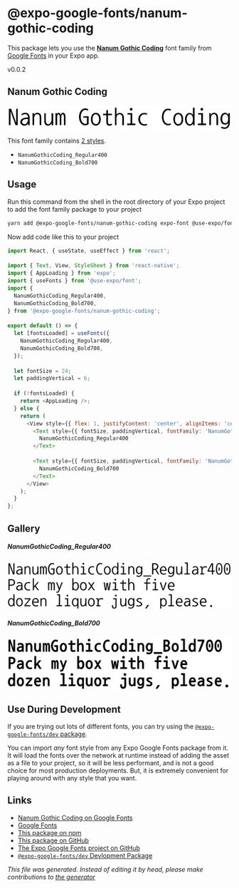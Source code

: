 # @expo-google-fonts/nanum-gothic-coding

This package lets you use the [**Nanum Gothic Coding**](https://fonts.google.com/specimen/Nanum+Gothic+Coding) font family from [Google Fonts](https://fonts.google.com/) in your Expo app.

v0.0.2

## Nanum Gothic Coding

![Nanum Gothic Coding](./font-family.png)

This font family contains [2 styles](#gallery).

- `NanumGothicCoding_Regular400`
- `NanumGothicCoding_Bold700`

## Usage

Run this command from the shell in the root directory of your Expo project to add the font family package to your project
```sh
yarn add @expo-google-fonts/nanum-gothic-coding expo-font @use-expo/font
```

Now add code like this to your project
```js
import React, { useState, useEffect } from 'react';

import { Text, View, StyleSheet } from 'react-native';
import { AppLoading } from 'expo';
import { useFonts } from '@use-expo/font';
import {
  NanumGothicCoding_Regular400,
  NanumGothicCoding_Bold700,
} from '@expo-google-fonts/nanum-gothic-coding';

export default () => {
  let [fontsLoaded] = useFonts({
    NanumGothicCoding_Regular400,
    NanumGothicCoding_Bold700,
  });

  let fontSize = 24;
  let paddingVertical = 6;

  if (!fontsLoaded) {
    return <AppLoading />;
  } else {
    return (
      <View style={{ flex: 1, justifyContent: 'center', alignItems: 'center' }}>
        <Text style={{ fontSize, paddingVertical, fontFamily: 'NanumGothicCoding_Regular400' }}>
          NanumGothicCoding_Regular400
        </Text>

        <Text style={{ fontSize, paddingVertical, fontFamily: 'NanumGothicCoding_Bold700' }}>
          NanumGothicCoding_Bold700
        </Text>
      </View>
    );
  }
};

```

## Gallery

##### NanumGothicCoding_Regular400
![NanumGothicCoding_Regular400](./87aa4e424fb41b2eb66974966afbb9b9d113444c73ddfec8d9960d1c9f15ca2a.ttf.png)

##### NanumGothicCoding_Bold700
![NanumGothicCoding_Bold700](./bfd061e7ac41bb2ac41c1b32e194b64a92ea19253afc0008d1a5e58e330434f9.ttf.png)


## Use During Development

If you are trying out lots of different fonts, you can try using the [`@expo-google-fonts/dev` package](https://www.npmjs.com/package/@expo-google-fonts/dev).

You can import *any* font style from any Expo Google Fonts package from it. It will load the fonts
over the network at runtime instead of adding the asset as a file to your project, so it will be 
less performant, and is not a good choice for most production deployments. But, it is extremely convenient
for playing around with any style that you want.

## Links

- [Nanum Gothic Coding on Google Fonts](https://fonts.google.com/specimen/Nanum+Gothic+Coding)
- [Google Fonts](https://fonts.google.com/)
- [This package on npm](https://www.npmjs.com/package/@expo-google-fonts/nanum-gothic-coding)
- [This package on GitHub](https://github.com/expo/google-fonts/tree/master/font-packages/nanum-gothic-coding)
- [The Expo Google Fonts project on GitHub](https://github.com/expo/google-fonts)
- [`@expo-google-fonts/dev` Devlopment Package](https://github.com/expo/google-fonts/tree/master/font-packages/dev)


*This file was generated. Instead of editing it by head, please make contributions to [the generator](https://github.com/expo/google-fonts/tree/master/packages/generator)*
